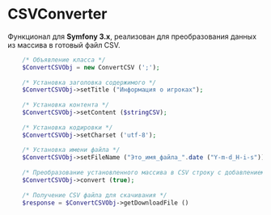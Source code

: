 # CSVConverter
Функционал для **Symfony 3.x**, реализован для преобразования данных из массива в готовый файл CSV.


```php
    /* Объявление класса */
    $ConvertCSVObj = new ConvertCSV (';');
    
    /* Установка заголовка содержимого */
    $ConvertCSVObj->setTitle ("Информация о игроках");
    
    /* Установка контента */
    $ConvertCSVObj->setContent ($stringCSV);
    
    /* Установка кодировки */
    $ConvertCSVObj->setCharset ('utf-8');
    
    /* Установка имени файла */
    $ConvertCSVObj->setFileName ("Это_имя_файла_".date ("Y-m-d_H-i-s"));
    
    /* Преобразование установленного массива в CSV строку с добавлением шапки по названию полей */
    $ConvertCSVObj->convert (true);
    
    /* Получение CSV файла для скачивания */
    $response = $ConvertCSVObj->getDownloadFile ()
```

